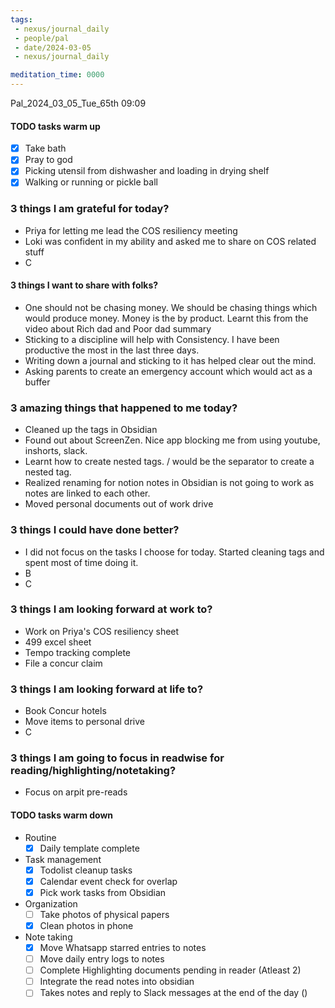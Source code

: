 ```yaml
---
tags:
 - nexus/journal_daily
 - people/pal
 - date/2024-03-05
 - nexus/journal_daily

meditation_time: 0000
---
```


Pal_2024_03_05_Tue_65th
09:09

#### TODO tasks warm up
- [x] Take bath
- [x] Pray to god
- [x] Picking utensil from dishwasher and loading in drying shelf
- [x] Walking or running or pickle ball

### 3 things I am grateful for today?
- Priya for letting me lead the COS resiliency meeting
- Loki was confident in my ability and asked me to share on COS related stuff
- C

#### 3 things I want to share with folks?
- One should not be chasing money. We should be chasing things which would produce money. Money is the by product. Learnt this from the video about Rich dad and Poor dad summary
- Sticking to a discipline will help with Consistency. I have been productive the most in the last three days. 
- Writing down a journal and sticking to it has helped clear out the mind. 
- Asking parents to create an emergency account which would act as a buffer 
### 3 amazing things that happened to me today?
- Cleaned up the tags in Obsidian
- Found out about ScreenZen. Nice app blocking me from using youtube, inshorts, slack. 
- Learnt how to create nested tags. / would be the separator to create a nested tag. 
- Realized renaming for notion notes in Obsidian is not going to work as notes are linked to each other.
- Moved personal documents out of work drive

### 3 things I could have done better?
- I did not focus on the tasks I choose for today. Started cleaning tags and spent most of time doing it. 
- B
- C

### 3 things I am looking forward at work to? 
- Work on Priya's COS resiliency sheet
- 499 excel sheet
- Tempo tracking complete
- File a concur claim 
### 3 things I am looking forward at life to? 
- Book Concur hotels
- Move items to personal drive
- C

### 3 things I am going to focus in readwise for reading/highlighting/notetaking? 
- Focus on arpit pre-reads

#### TODO tasks warm down
- Routine
	- [x] Daily template complete	
- Task management 
	- [x] Todolist cleanup tasks 
	- [x] Calendar event check for overlap 
	- [x] Pick work tasks from Obsidian
- Organization
	- [ ] Take photos of physical papers
	- [x] Clean photos in phone
- Note taking
	- [x] Move Whatsapp starred entries to notes
	- [ ] Move daily entry logs to notes
	- [ ] Complete Highlighting documents pending in reader (Atleast 2)
	- [ ] Integrate the read notes into obsidian 
	- [ ] Takes notes and reply to Slack messages at the end of the day ()